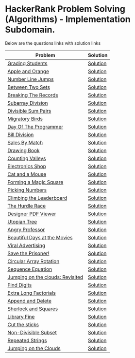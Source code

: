 # HackerRank Problem Solving (Algorithms) - Implementation Subdomain.

Below are the questions links with solution links


|Problem |Solution|
|--------------|--------|
|[Grading Students](https://www.hackerrank.com/challenges/grading)|[Solution](https://github.com/HarshOza36/Algorithms_HackerRank/blob/main/Implementation/gradingStudents.py)|
|[Apple and Orange](https://www.hackerrank.com/challenges/apple-and-orange)|[Solution](https://github.com/HarshOza36/Algorithms_HackerRank/blob/main/Implementation/applesAndOranges.py)|
|[Number Line Jumps](https://www.hackerrank.com/challenges/kangaroo)|[Solution](https://github.com/HarshOza36/Algorithms_HackerRank/blob/main/Implementation/numberLineJumps.py)|
|[Between Two Sets](https://www.hackerrank.com/challenges/between-two-sets)|[Solution](https://github.com/HarshOza36/Algorithms_HackerRank/blob/main/Implementation/betweenTwoSets.py)|
|[Breaking The Records](https://www.hackerrank.com/challenges/breaking-best-and-worst-records)|[Solution](https://github.com/HarshOza36/Algorithms_HackerRank/blob/main/Implementation/breakingTheRecord.py)|
|[Subarray Division](https://www.hackerrank.com/challenges/the-birthday-bar)|[Solution](https://github.com/HarshOza36/Algorithms_HackerRank/blob/main/Implementation/subarrayDivision.py)|
|[Divisible Sum Pairs](https://www.hackerrank.com/challenges/divisible-sum-pairs)|[Solution](https://github.com/HarshOza36/Algorithms_HackerRank/blob/main/Implementation/divisibleSumPairs.py)|
|[Migratory Birds](https://www.hackerrank.com/challenges/migratory-birds)|[Solution](https://github.com/HarshOza36/Algorithms_HackerRank/blob/main/Implementation/migratoryBirds.py)|
|[Day Of The Programmer](https://www.hackerrank.com/challenges/day-of-the-programmer)|[Solution](https://github.com/HarshOza36/Algorithms_HackerRank/blob/main/Implementation/dayOfTheProgrammer.py)|
|[Bill Division](https://www.hackerrank.com/challenges/bon-appetit)|[Solution](https://github.com/HarshOza36/Algorithms_HackerRank/blob/main/Implementation/billDivision.py)|
|[Sales By Match](https://www.hackerrank.com/challenges/sock-merchant)|[Solution](https://github.com/HarshOza36/Algorithms_HackerRank/blob/main/Implementation/salesByMatch.py)|
|[Drawing Book](https://www.hackerrank.com/challenges/drawing-book)|[Solution](https://github.com/HarshOza36/Algorithms_HackerRank/blob/main/Implementation/drawingBook.py)|
|[Counting Valleys](https://www.hackerrank.com/challenges/counting-valleys)|[Solution](https://github.com/HarshOza36/Algorithms_HackerRank/blob/main/Implementation/countingValleys.py)|
|[Electronics Shop](https://www.hackerrank.com/challenges/electronics-shop)|[Solution](https://github.com/HarshOza36/Algorithms_HackerRank/blob/main/Implementation/electronicsShop.py)|
|[Cat and a Mouse](https://www.hackerrank.com/challenges/cats-and-a-mouse)|[Solution](https://github.com/HarshOza36/Algorithms_HackerRank/blob/main/Implementation/catAndAMouse.py)|
|[Forming a Magic Square](https://www.hackerrank.com/challenges/magic-square-forming)|[Solution](https://github.com/HarshOza36/Algorithms_HackerRank/blob/main/Implementation/formingAMagicSquare.py)|
|[Picking Numbers](https://www.hackerrank.com/challenges/picking-numbers)|[Solution](https://github.com/HarshOza36/Algorithms_HackerRank/blob/main/Implementation/pickingNumbers.py)|
|[Climbing the Leaderboard](https://www.hackerrank.com/challenges/climbing-the-leaderboard)|[Solution](https://github.com/HarshOza36/Algorithms_HackerRank/blob/main/Implementation/climbingTheLeaderboard.py)|
|[The Hurdle Race](https://www.hackerrank.com/challenges/the-hurdle-race)|[Solution](https://github.com/HarshOza36/Algorithms_HackerRank/blob/main/Implementation/theHurdleRace.py)|
|[Designer PDF Viewer](https://www.hackerrank.com/challenges/designer-pdf-viewer)|[Solution](https://github.com/HarshOza36/Algorithms_HackerRank/blob/main/Implementation/designerPDFViewer.py)|
|[Utopian Tree](https://www.hackerrank.com/challenges/utopian-tree)|[Solution](https://github.com/HarshOza36/Algorithms_HackerRank/blob/main/Implementation/utopianTree.py)|
|[Angry Professor](https://www.hackerrank.com/challenges/angry-professor)|[Solution](https://github.com/HarshOza36/Algorithms_HackerRank/blob/main/Implementation/angryProfessor.py)|
|[Beautiful Days at the Movies](https://www.hackerrank.com/challenges/beautiful-days-at-the-movies)|[Solution](https://github.com/HarshOza36/Algorithms_HackerRank/blob/main/Implementation/beautifulDaysAtMovies.py)|
|[Viral Advertising](https://www.hackerrank.com/challenges/strange-advertising)|[Solution](https://github.com/HarshOza36/Algorithms_HackerRank/commit/fa09532001028dc2e6b6326ddee0f728a24753d3)|
|[Save the Prisoner!](https://www.hackerrank.com/challenges/save-the-prisoner)|[Solution](https://github.com/HarshOza36/Algorithms_HackerRank/blob/main/Implementation/saveThePrisoner.py)|
|[Circular Array Rotation](https://www.hackerrank.com/challenges/circular-array-rotation)|[Solution](https://github.com/HarshOza36/Algorithms_HackerRank/blob/main/Implementation/circularArrayRotation.py)|
|[Sequence Equation](https://www.hackerrank.com/challenges/permutation-equation)|[Solution](https://github.com/HarshOza36/Algorithms_HackerRank/blob/main/Implementation/sequenceEquation.py)|
|[Jumping on the clouds: Revisited](https://www.hackerrank.com/challenges/jumping-on-the-clouds-revisited)|[Solution](https://github.com/HarshOza36/Algorithms_HackerRank/blob/main/Implementation/jumpingOnTheClouds_Revisited.py)|
|[Find Digits](https://www.hackerrank.com/challenges/find-digits)|[Solution](https://github.com/HarshOza36/Algorithms_HackerRank/blob/main/Implementation/findDigits.py)|
|[Extra Long Factorials](https://www.hackerrank.com/challenges/extra-long-factorials/problem)|[Solution](https://github.com/HarshOza36/Algorithms_HackerRank/blob/main/Implementation/extraLongFactorials.py)|
|[Append and Delete](https://www.hackerrank.com/challenges/append-and-delete/problem)|[Solution](https://github.com/HarshOza36/Algorithms_HackerRank/blob/main/Implementation/appendAndDelete.py)|
|[Sherlock and Squares](https://www.hackerrank.com/challenges/sherlock-and-squares/problem)|[Solution](https://github.com/HarshOza36/Algorithms_HackerRank/blob/main/Implementation/sherlockAndSquares.py)|
|[Library Fine](https://www.hackerrank.com/challenges/library-fine/problem)|[Solution](https://github.com/HarshOza36/Algorithms_HackerRank/blob/main/Implementation/libraryFine.py)|
|[Cut the sticks](https://www.hackerrank.com/challenges/cut-the-sticks/problem)|[Solution](https://github.com/HarshOza36/Algorithms_HackerRank/blob/main/Implementation/cutTheSticks.py)|
|[Non-Divisible Subset](https://www.hackerrank.com/challenges/non-divisible-subset/problem)|[Solution](https://github.com/HarshOza36/Algorithms_HackerRank/blob/main/Implementation/nonDivisibleSubset.py)|
|[Repeated Strings](https://www.hackerrank.com/challenges/repeated-string/problem)|[Solution](https://github.com/HarshOza36/Algorithms_HackerRank/blob/main/Implementation/repeatedString.py)|
|[Jumping on the Clouds](https://www.hackerrank.com/challenges/jumping-on-the-clouds/problem)|[Solution](https://github.com/HarshOza36/Algorithms_HackerRank/blob/main/Implementation/jumpingontheCloud.py)|

